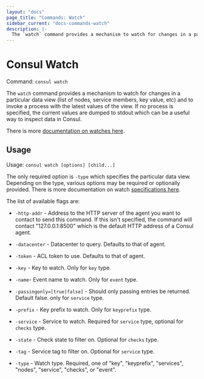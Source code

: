 ```yaml
---
layout: "docs"
page_title: "Commands: Watch"
sidebar_current: "docs-commands-watch"
description: |-
  The `watch` command provides a mechanism to watch for changes in a particular data view (list of nodes, service members, key value, etc) and to invoke a process with the latest values of the view. If no process is specified, the current values are dumped to stdout which can be a useful way to inspect data in Consul.
---
```


# Consul Watch

Command: `consul watch`

The `watch` command provides a mechanism to watch for changes in a particular
data view (list of nodes, service members, key value, etc) and to invoke
a process with the latest values of the view. If no process is specified,
the current values are dumped to stdout which can be a useful way to inspect
data in Consul.

There is more [documentation on watches here](/docs/agent/watches.html).

## Usage

Usage: `consul watch [options] [child...]`

The only required option is `-type` which specifies the particular
data view. Depending on the type, various options may be required
or optionally provided. There is more documentation on watch
[specifications here](/docs/agent/watches.html).

The list of available flags are:

* `-http-addr` - Address to the HTTP server of the agent you want to contact
  to send this command. If this isn't specified, the command will contact
  "127.0.0.1:8500" which is the default HTTP address of a Consul agent.

* `-datacenter` - Datacenter to query. Defaults to that of agent.

* `-token` - ACL token to use. Defaults to that of agent.

* `-key` - Key to watch. Only for `key` type.

* `-name`- Event name to watch. Only for `event` type.

* `-passingonly=[true|false]` - Should only passing entries be returned. Default false.
  only for `service` type.

* `-prefix` - Key prefix to watch. Only for `keyprefix` type.

* `-service` - Service to watch. Required for `service` type, optional for `checks` type.

* `-state` - Check state to filter on. Optional for `checks` type.

* `-tag` - Service tag to filter on. Optional for `service` type.

* `-type` - Watch type. Required, one of "key", "keyprefix", "services",
  "nodes", "service", "checks", or "event".

